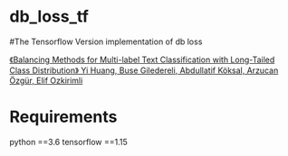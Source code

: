 # db_loss_tf

#The Tensorflow Version implementation of db loss

[《Balancing Methods for Multi-label Text Classification with Long-Tailed Class Distribution》
Yi Huang, Buse Giledereli, Abdullatif Köksal, Arzucan Özgür, Elif Ozkirimli](https://arxiv.org/abs/2109.04712)



# Requirements

python ==3.6
tensorflow ==1.15



